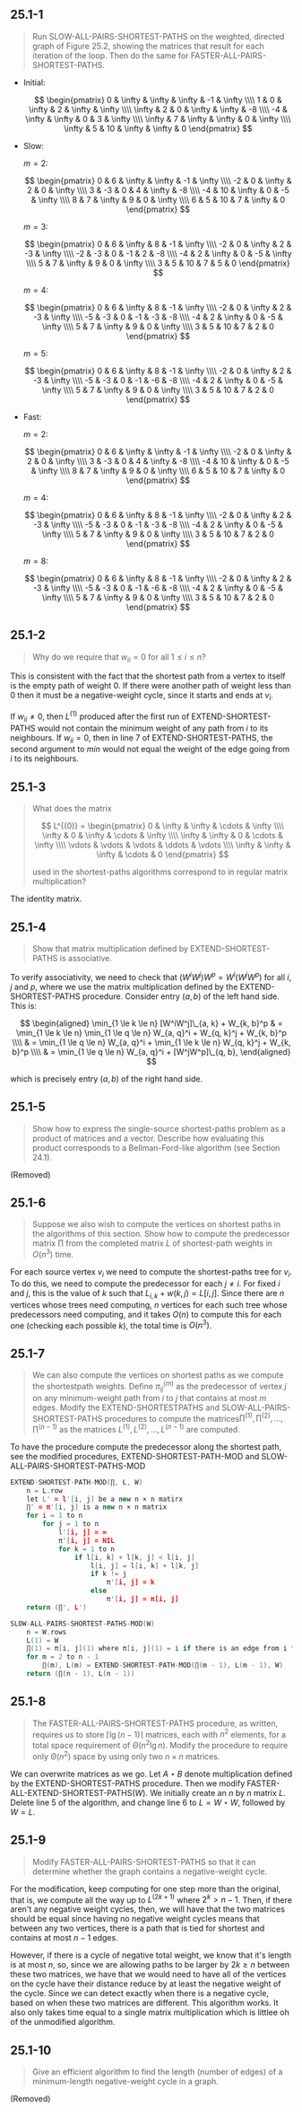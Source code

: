 ## 25.1-1

> Run $\text{SLOW-ALL-PAIRS-SHORTEST-PATHS}$ on the weighted, directed graph of Figure 25.2, showing the matrices that result for each iteration of the loop. Then do the same for $\text{FASTER-ALL-PAIRS-SHORTEST-PATHS}$.

- Initial:

    $$
    \begin{pmatrix}
         0 & \infty & \infty & \infty &     -1 & \infty \\\\
         1 &      0 & \infty &      2 & \infty & \infty \\\\
    \infty &      2 &      0 & \infty & \infty &     -8 \\\\
        -4 & \infty & \infty &      0 &      3 & \infty \\\\
    \infty &      7 & \infty & \infty &      0 & \infty \\\\
    \infty &      5 &     10 & \infty & \infty & 0
    \end{pmatrix}
    $$

- Slow:

    $m = 2$:

    $$
    \begin{pmatrix}
     0 &  6 & \infty & \infty &     -1 & \infty \\\\
    -2 &  0 & \infty &      2 &      0 & \infty \\\\
     3 & -3 &      0 &      4 & \infty &     -8 \\\\
    -4 & 10 & \infty &      0 &     -5 & \infty \\\\
     8 &  7 & \infty &      9 &      0 & \infty \\\\
     6 &  5 &     10 &      7 & \infty & 0
    \end{pmatrix}
    $$

    $m = 3$:

    $$
    \begin{pmatrix}
     0 &  6 & \infty &  8 & -1 & \infty \\\\
    -2 &  0 & \infty &  2 & -3 & \infty \\\\
    -2 & -3 &      0 & -1 &  2 &     -8 \\\\
    -4 &  2 & \infty &  0 & -5 & \infty \\\\
     5 &  7 & \infty &  9 &  0 & \infty \\\\
     3 &  5 &     10 &  7 &  5 & 0
    \end{pmatrix}
    $$

    $m = 4$:

    $$
    \begin{pmatrix}
     0 &  6 & \infty &  8 & -1 & \infty \\\\
    -2 &  0 & \infty &  2 & -3 & \infty \\\\
    -5 & -3 &      0 & -1 & -3 &     -8 \\\\
    -4 &  2 & \infty &  0 & -5 & \infty \\\\
     5 &  7 & \infty &  9 &  0 & \infty \\\\
     3 &  5 &     10 &  7 &  2 & 0
    \end{pmatrix}
    $$

    $m = 5$:

    $$
    \begin{pmatrix}
     0 &  6 & \infty &  8 & -1 & \infty \\\\
    -2 &  0 & \infty &  2 & -3 & \infty \\\\
    -5 & -3 &      0 & -1 & -6 &     -8 \\\\
    -4 &  2 & \infty &  0 & -5 & \infty \\\\
     5 &  7 & \infty &  9 & 0  & \infty \\\\
     3 &  5 &     10 &  7 & 2  & 0
    \end{pmatrix}
    $$

- Fast:

    $m = 2$:

    $$
    \begin{pmatrix}
     0 &  6 & \infty & \infty &     -1 & \infty \\\\
    -2 &  0 & \infty &      2 &      0 & \infty \\\\
     3 & -3 &      0 &      4 & \infty &     -8 \\\\
    -4 & 10 & \infty &      0 &     -5 & \infty \\\\
     8 &  7 & \infty &      9 &      0 & \infty \\\\
     6 &  5 &     10 &      7 & \infty & 0
    \end{pmatrix}
    $$

    $m = 4$:

    $$
    \begin{pmatrix}
     0 &  6 & \infty &  8 & -1 & \infty \\\\
    -2 &  0 & \infty &  2 & -3 & \infty \\\\
    -5 & -3 &      0 & -1 & -3 &     -8 \\\\
    -4 &  2 & \infty &  0 & -5 & \infty \\\\
     5 &  7 & \infty &  9 &  0 & \infty \\\\
     3 &  5 &     10 &  7 &  2 & 0
    \end{pmatrix}
    $$

    $m = 8$:

    $$
    \begin{pmatrix}
     0 &  6 & \infty &  8 & -1 & \infty \\\\
    -2 &  0 & \infty &  2 & -3 & \infty \\\\
    -5 & -3 &      0 & -1 & -6 &     -8 \\\\
    -4 &  2 & \infty &  0 & -5 & \infty \\\\
     5 &  7 & \infty &  9 &  0 & \infty \\\\
     3 &  5 &     10 &  7 &  2 & 0
    \end{pmatrix}
    $$

## 25.1-2

> Why do we require that $w_{ii} = 0$ for all $1 \le i \le n$?

This is consistent with the fact that the shortest path from a vertex to itself is the empty path of weight $0$. If there were another path of weight less than $0$ then it must be a negative-weight cycle, since it starts and ends at $v_i$.

If $w_{ii} \ne 0$, then $L^{(1)}$ produced after the first run of $\text{EXTEND-SHORTEST-PATHS}$ would not contain the minimum weight of any path from $i$ to its neighbours. If $w_{ii} = 0$, then in line 7 of $\text{EXTEND-SHORTEST-PATHS}$, the second argument to $min$ would not equal the weight of the edge going from $i$ to its neighbours.

## 25.1-3

> What does the matrix
>
> $$
> L^{(0)} =
> \begin{pmatrix}
>      0 & \infty & \infty & \cdots & \infty \\\\
> \infty &      0 & \infty & \cdots & \infty \\\\
> \infty & \infty &      0 & \cdots & \infty \\\\
> \vdots & \vdots & \vdots & \ddots & \vdots \\\\
> \infty & \infty & \infty & \cdots & 0
> \end{pmatrix}
> $$
>
> used in the shortest-paths algorithms correspond to in regular matrix multiplication?

The identity matrix.

## 25.1-4

> Show that matrix multiplication defined by $\text{EXTEND-SHORTEST-PATHS}$ is associative.

To verify associativity, we need to check that $(W^iW^j)W^p = W^i(W^jW^p)$ for all $i$, $j$ and $p$, where we use the matrix multiplication defined by the $\text{EXTEND-SHORTEST-PATHS}$ procedure. Consider entry $(a, b)$ of the left hand side. This is:

$$
\begin{aligned}
\min_{1 \le k \le n} [W^iW^j]\_{a, k} + W_{k, b}^p
    & = \min_{1 \le k \le n} \min_{1 \le q \le n} W_{a, q}^i + W_{q, k}^j + W_{k, b}^p \\\\
    & = \min_{1 \le q \le n} W_{a, q}^i + \min_{1 \le k \le n} W_{q, k}^j + W_{k, b}^p \\\\
    & = \min_{1 \le q \le n} W_{a, q}^i + [W^jW^p]\_{q, b},
\end{aligned}
$$

which is precisely entry $(a, b)$ of the right hand side.

## 25.1-5

> Show how to express the single-source shortest-paths problem as a product of matrices and a vector. Describe how evaluating this product corresponds to a Bellman-Ford-like algorithm (see Section 24.1).

(Removed)

## 25.1-6

> Suppose we also wish to compute the vertices on shortest paths in the algorithms of this section. Show how to compute the predecessor matrix $\prod$ from the completed matrix $L$ of shortest-path weights in $O(n^3)$ time.

For each source vertex $v_i$ we need to compute the shortest-paths tree for $v_i$. To do this, we need to compute the predecessor for each $j \ne i$. For fixed $i$ and $j$, this is the value of $k$ such that $L_{i, k} + w(k, j) = L[i, j]$. Since there are $n$ vertices whose trees need computing, $n$ vertices for each such tree whose predecessors need computing, and it takes $O(n)$ to compute this for each one (checking each possible $k$), the total time is $O(n^3)$.

## 25.1-7

> We can also compute the vertices on shortest paths as we compute the shortestpath weights. Define $\pi_{ij}^{(m)}$ as the predecessor of vertex $j$ on any minimum-weight path from $i$ to $j$ that contains at most $m$ edges. Modify the $\text{EXTEND-SHORTESTPATHS}$ and $\text{SLOW-ALL-PAIRS-SHORTEST-PATHS}$ procedures to compute the matrices$\prod^{(1)}, \prod^{(2)}, \ldots, \prod^{(n - 1)}$ as the matrices $L^{(1)}, L^{(2)}, \ldots, L^{(n - 1)}$ are computed.

To have the procedure compute the predecessor along the shortest path, see the modified procedures, $\text{EXTEND-SHORTEST-PATH-MOD}$ and $\text{SLOW-ALL-PAIRS-SHORTEST-PATHS-MOD}$

```cpp
EXTEND-SHORTEST-PATH-MOD(∏, L, W)
    n = L.row
    let L' = l'[i, j] be a new n × n matirx
    ∏' = π'[i, j] is a new n × n matrix
    for i = 1 to n
        for j = 1 to n
            l'[i, j] = ∞
            π'[i, j] = NIL
            for k = 1 to n
                if l[i, k] + l[k, j] < l[i, j]
                    l[i, j] = l[i, k] + l[k, j]
                    if k != j
                        π'[i, j] = k
                    else
                        π'[i, j] = π[i, j]
    return (∏', L')
```

```cpp
SLOW-ALL-PAIRS-SHORTEST-PATHS-MOD(W)
    n = W.rows
    L(1) = W
    ∏(1) = π[i, j](1) where π[i, j](1) = i if there is an edge from i to j, and NIL otherwise
    for m = 2 to n - 1
        ∏(m), L(m) = EXTEND-SHORTEST-PATH-MOD(∏(m - 1), L(m - 1), W)
    return (∏(n - 1), L(n - 1))
```

## 25.1-8

> The $\text{FASTER-ALL-PAIRS-SHORTEST-PATHS}$ procedure, as written, requires us to store $\lceil \lg(n - 1) \rceil$ matrices, each with $n^2$ elements, for a total space requirement of $\Theta(n^2\lg n)$. Modify the procedure to require only $\Theta(n^2)$ space by using only two $n \times n$ matrices.

We can overwrite matrices as we go. Let $A \star B$ denote multiplication defined by the $\text{EXTEND-SHORTEST-PATHS}$ procedure. Then we modify $\text{FASTER-ALL-EXTEND-SHORTEST-PATHS}(W)$. We initially create an $n$ by $n$ matrix $L$. Delete line 5 of the algorithm, and change line 6 to $L = W \star W$, followed by $W = L$.

## 25.1-9

> Modify $\text{FASTER-ALL-PAIRS-SHORTEST-PATHS}$ so that it can determine whether the graph contains a negative-weight cycle.

For the modification, keep computing for one step more than the original, that is, we compute all the way up to $L^{(2k + 1)}$ where $2^k > n - 1$. Then, if there aren't any negative weight cycles, then, we will have that the two matrices should be equal since having no negative weight cycles means that between any two vertices, there is a path that is tied for shortest and contains at most $n - 1$ edges.

However, if there is a cycle of negative total weight, we know that it's length is at most $n$, so, since we are allowing paths to be larger by $2k \ge n$ between these two matrices, we have that we would need to have all of the vertices on the cycle have their distance reduce by at least the negative weight of the cycle. Since we can detect exactly when there is a negative cycle, based on when these two matrices are different. This algorithm works. It also only takes time equal to a single matrix multiplication which is littlee oh of the unmodified algorithm.

## 25.1-10

> Give an efficient algorithm to find the length (number of edges) of a minimum-length negative-weight cycle in a graph.

(Removed)
